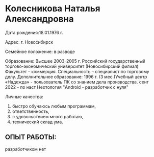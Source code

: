 # Колесникова Наталья Александровна
Дата рождения:18.01.1976 г.

Адрес: г. Новосибирск

Семейное положение:  в разводе

Образование: Высшее 2003-2005 г. Российский государственный торгово-экономический
университет (Новосибирский филиал) Факультет – коммерция. Специальность – специалист по
торговому делу.
Дополнительное образование: 1996 г. (3 мес.)Учебный центр «Надежда» - пользователь ПК со
знанием дела производства.
сент 2022 - по наст Неотология "Android - разработчик с нуля"

Личные качества: 
1. быстро обучаюсь любым программам, 
2. ответственность, 
3. с удовольствием много работаю, 
4. технический склад ума.


## ОПЫТ РАБОТЫ:
разработчиком нет 
